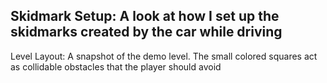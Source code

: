Skidmark Setup: A look at how I set up the skidmarks created by the car while driving
--
Level Layout: A snapshot of the demo level. The small colored squares act as collidable obstacles that the player should avoid
